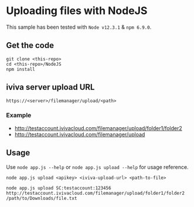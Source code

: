 # Uploading files with NodeJS

This sample has been tested with `Node v12.3.1` & `npm 6.9.0`.

## Get the code

```text
git clone <this-repo>
cd <this-repo>/NodeJS
npm install
```

## iviva server upload URL

``` text
https://<server>/filemanager/upload/<path>
```

### Example

* <http://testaccount.ivivacloud.com/filemanager/upload/folder1/folder2>
* <http://testaccount.ivivacloud.com/filemanager/upload>

## Usage

Use `node app.js --help` or `node app.js upload --help` for usage reference.

```text
node app.js upload <apikey> <iviva-upload-url> <path-to-file>

node app.js upload SC:testaccount:123456 http://testaccount.ivivacloud.com/filemanager/upload/folder1/folder2 /path/to/Downloads/file.txt
````
